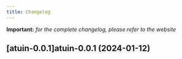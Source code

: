 ```yaml
---
title: Changelog
---
```


**Important:**
*for the complete changelog, please refer to the website*





## [atuin-0.0.1]atuin-0.0.1 (2024-01-12)
